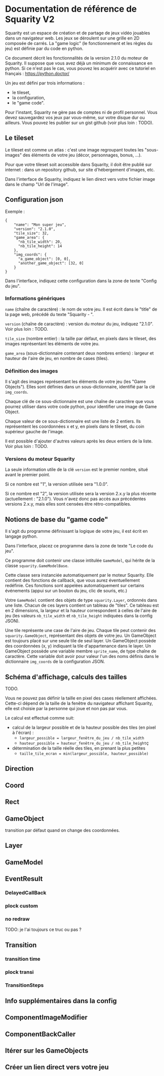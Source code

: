 # Documentation de référence de Squarity V2

Squarity est un espace de création et de partage de jeux vidéo jouables dans un navigateur web. Les jeux se déroulent sur une grille en 2D composée de carrés. La "game logic" (le fonctionnement et les règles du jeu) est définie par du code en python.

Ce document décrit les fonctionnalités de la version 2.1.0 du moteur de Squarity. Il suppose que vous avez déjà un minimum de connaissance en python. Si ce n'est pas le cas, vous pouvez les acquérir avec ce tutoriel en français : https://python.doctor/

Un jeu est défini par trois informations :

 - le tileset,
 - la configuration,
 - le "game code".

Pour l'instant, Squarity ne gère pas de comptes ni de profil personnel. Vous devez sauvegardez vos jeux par vous-même, sur votre disque dur ou ailleurs. Vous pouvez les publier sur un gist github (voir plus loin : TODO).


## Le tileset

Le tileset est comme un atlas : c'est une image regroupant toutes les "sous-images" des éléments de votre jeu (décor, personnages, bonus, ...).

Pour que votre tileset soit accessible dans Squarity, il doit être publié sur internet : dans un repository github, sur site d'hébergement d'images, etc.

Dans l'interface de Squarity, indiquez le lien direct vers votre fichier image dans le champ "Url de l'image".


## Configuration json

Exemple :

```
{
    "name": "Mon super jeu",
    "version": "2.1.0",
    "tile_size": 32,
    "game_area": {
      "nb_tile_width": 20,
      "nb_tile_height": 14
    },
    "img_coords": {
      "a_game_object": [0, 0],
      "another_game_object": [32, 0]
    }
}
```

Dans l'interface, indiquez cette configuration dans la zone de texte "Config du jeu".

### Informations génériques

`name` (chaîne de caractère) : le nom de votre jeu. Il est écrit dans le "title" de la page web, précédé du texte "Squarity - ".

`version` (chaîne de caractère) : version du moteur du jeu, indiquez "2.1.0". Voir plus loin : TODO.

`tile_size` (nombre entier) : la taille par défaut, en pixels dans le tileset, des images représentant les éléments de votre jeu.

`game_area` (sous-dictionnaire contenant deux nombres entiers) : largeur et hauteur de l'aire de jeu, en nombre de cases (tiles).

### Définition des images

Il s'agit des images représentant les éléments de votre jeu (les "Game Objects"). Elles sont définies dans un sous-dictionnaire, identifié par la clé `img_coords`.

Chaque clé de ce sous-dictionnaire est une chaîne de caractère que vous pourrez utiliser dans votre code python, pour identifier une image de Game Object.

Chaque valeur de ce sous-dictionnaire est une liste de 2 entiers. Ils représentent les coordonnées x et y, en pixels dans le tileset, du coin supérieur gauche de l'image.

Il est possible d'ajouter d'autres valeurs après les deux entiers de la liste. Voir plus loin : TODO.

### Versions du moteur Squarity

La seule information utile de la clé `version` est le premier nombre, situé avant le premier point.

Si ce nombre est "1", la version utilisée sera "1.0.0".

Si ce nombre est "2", la version utilisée sera la version 2.x.y la plus récente (actuellement : "2.1.0"). Vous n'avez donc pas accès aux précédentes versions 2.x.y, mais elles sont censées être rétro-compatibles.


## Notions de base du "game code"

Il s'agit du programme définissant la logique de votre jeu, il est écrit en langage python.

Dans l'interface, placez ce programme dans la zone de texte "Le code du jeu".

Ce programme doit contenir une classe intitulée `GameModel`, qui hérite de la classe `squarity.GameModelBase`.

Cette classe sera instanciée automatiquement par le moteur Squarity. Elle contient des fonctions de callback, que vous aurez éventuellement redéfinie. Ces fonctions sont appelées automatiquement sur certains événements (appui sur un bouton du jeu, clic de souris, etc.)

Votre `GameModel` contient des objets de type `squarity.Layer`, ordonnés dans une liste. Chacun de ces layers contient un tableau de "tiles". Ce tableau est en 2 dimensions, la largeur et la hauteur correspondent à celles de l'aire de jeu (les valeurs `nb_tile_width` et `nb_tile_height` indiquées dans la config JSON).

Une tile représente une case de l'aire de jeu. Chaque tile peut contenir des `squarity.GameObject`, représentant des objets de votre jeu. Un GameObject est toujours placé sur une seule tile de seul layer. Un GameObject possède des coordonnées (x, y) indiquant la tile d'appartenance dans le layer. Un GameObject possède une variable membre `sprite_name`, de type chaîne de caractère. Cette variable doit avoir pour valeur l'un des noms définis dans le dictionnaire `img_coords` de la configuration JSON.

## Schéma d'affichage, calculs des tailles

TODO.

Vous ne pouvez pas définir la taille en pixel des cases réellement affichées. Cette-ci dépend de la taille de la fenêtre du navigateur affichant Squarity, elle est choisie par la personne qui joue et non pas par vous.

Le calcul est effectué comme suit:

 - calcul de la largeur possible et de la hauteur possible des tiles (en pixel à l'écran) :
   - `largeur_possible = largeur_fenêtre_du_jeu / nb_tile_width`
   - `hauteur_possible = hauteur_fenêtre_du_jeu / nb_tile_height`ç
 - détermination de la taille réelle des tiles, en prenant la plus petites
   - `taille_tile_ecran = min(largeur_possible, hauteur_possible)`



## Direction

## Coord

## Rect

## GameObject

transition par défaut quand on change des coordonnées.

## Layer

## GameModel

## EventResult

### DelayedCallBack

### plock custom

### no redraw

TODO: je l'ai toujours ce truc ou pas ?

## Transition

### transition time

### plock transi

### TransitionSteps

## Info supplémentaires dans la config

## ComponentImageModifier

## ComponentBackCaller

## Itérer sur les GameObjects

## Créer un lien direct vers votre jeu


